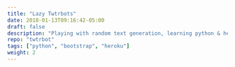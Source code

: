 ```yaml
---
title: "Lazy Twtrbots"
date: 2018-01-13T09:16:42-05:00
draft: false
description: "Playing with random text generation, learning python & heroku"
repo: "twtrbot"
tags: ["python", "bootstrap", "heroku"]
weight: 2
---
```

